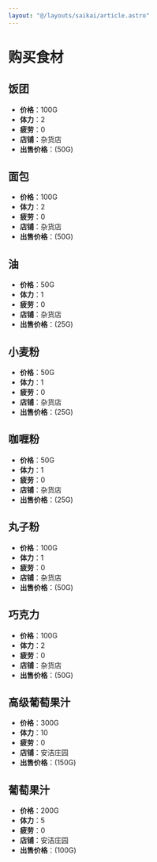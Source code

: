 ```yaml
---
layout: "@/layouts/saikai/article.astro"
---
```


# 购买食材

## 饭团

- **价格**：100G
- **体力**：2
- **疲劳**：0
- **店铺**：杂货店
- **出售价格**：(50G)

## 面包

- **价格**：100G
- **体力**：2
- **疲劳**：0
- **店铺**：杂货店
- **出售价格**：(50G)

## 油

- **价格**：50G
- **体力**：1
- **疲劳**：0
- **店铺**：杂货店
- **出售价格**：(25G)

## 小麦粉

- **价格**：50G
- **体力**：1
- **疲劳**：0
- **店铺**：杂货店
- **出售价格**：(25G)

## 咖喱粉

- **价格**：50G
- **体力**：1
- **疲劳**：0
- **店铺**：杂货店
- **出售价格**：(25G)

## 丸子粉

- **价格**：100G
- **体力**：1
- **疲劳**：0
- **店铺**：杂货店
- **出售价格**：(50G)

## 巧克力

- **价格**：100G
- **体力**：2
- **疲劳**：0
- **店铺**：杂货店
- **出售价格**：(50G)

## 高级葡萄果汁

- **价格**：300G
- **体力**：10
- **疲劳**：0
- **店铺**：安洁庄园
- **出售价格**：(150G)

## 葡萄果汁

- **价格**：200G
- **体力**：5
- **疲劳**：0
- **店铺**：安洁庄园
- **出售价格**：(100G)
